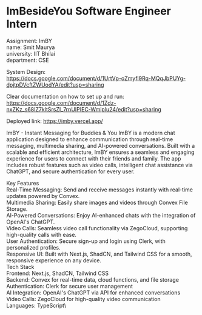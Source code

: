 # ImBesideYou Software Engineer Intern

Assignment: ImBY\
name: Smit Maurya \
university: IIT Bhilai\
department: CSE

System Design:\
https://docs.google.com/document/d/1UrtVp-oZmyfl9Rq-MQqJbPUYg-dpjtpDVcftZWUodYA/edit?usp=sharing

Clear documentation on how to set up and run:\
https://docs.google.com/document/d/1Zdz-nxZKz_s68IZ7kltSrsZI_7rnUIPIEC-Wmiplu24/edit?usp=sharing

Deployed link:
https://imby.vercel.app/


ImBY - Instant Messaging for Buddies & You
ImBY is a modern chat application designed to enhance communication through real-time messaging, multimedia sharing, and AI-powered conversations. Built with a scalable and efficient architecture, ImBY ensures a seamless and engaging experience for users to connect with their friends and family. The app includes robust features such as video calls, intelligent chat assistance via ChatGPT, and secure authentication for every user.

Key Features\
Real-Time Messaging: Send and receive messages instantly with real-time updates powered by Convex.\
Multimedia Sharing: Easily share images and videos through Convex File Storage.\
AI-Powered Conversations: Enjoy AI-enhanced chats with the integration of OpenAI's ChatGPT.\
Video Calls: Seamless video call functionality via ZegoCloud, supporting high-quality calls with ease.\
User Authentication: Secure sign-up and login using Clerk, with personalized profiles.\
Responsive UI: Built with Next.js, ShadCN, and Tailwind CSS for a smooth, responsive experience on any device.\
Tech Stack\
Frontend: Next.js, ShadCN, Tailwind CSS\
Backend: Convex for real-time data, cloud functions, and file storage\
Authentication: Clerk for secure user management\
AI Integration: OpenAI's ChatGPT via API for enhanced conversations\
Video Calls: ZegoCloud for high-quality video communication\
Languages: TypeScript\
